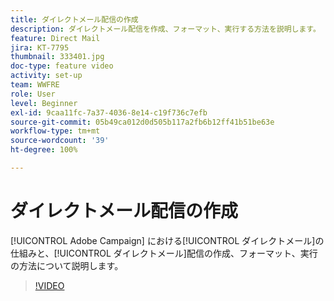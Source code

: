 ```yaml
---
title: ダイレクトメール配信の作成
description: ダイレクトメール配信を作成、フォーマット、実行する方法を説明します。
feature: Direct Mail
jira: KT-7795
thumbnail: 333401.jpg
doc-type: feature video
activity: set-up
team: WWFRE
role: User
level: Beginner
exl-id: 9caa11fc-7a37-4036-8e14-c19f736c7efb
source-git-commit: 05b49ca012d0d505b117a2fb6b12ff41b51be63e
workflow-type: tm+mt
source-wordcount: '39'
ht-degree: 100%

---
```


# ダイレクトメール配信の作成

[!UICONTROL Adobe Campaign] における[!UICONTROL ダイレクトメール]の仕組みと、[!UICONTROL ダイレクトメール]配信の作成、フォーマット、実行の方法について説明します。

>[!VIDEO](https://video.tv.adobe.com/v/333401?quality=12&learn=on)
